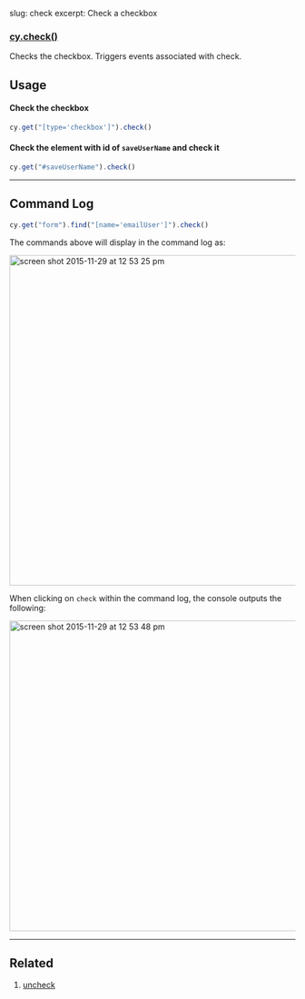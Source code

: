 slug: check
excerpt: Check a checkbox

### [cy.check()](#usage)

Checks the checkbox. Triggers events associated with check.

## Usage

#### Check the checkbox

```javascript
cy.get("[type='checkbox']").check()
```

#### Check the element with id of `saveUserName` and check it

```javascript
cy.get("#saveUserName").check()
```
***

## Command Log

```javascript
cy.get("form").find("[name='emailUser']").check()
```

The commands above will display in the command log as:

<img width="582" alt="screen shot 2015-11-29 at 12 53 25 pm" src="https://cloud.githubusercontent.com/assets/1271364/11458925/6226b39e-9698-11e5-9a2a-debf91f5989a.png">

When clicking on `check` within the command log, the console outputs the following:

<img width="547" alt="screen shot 2015-11-29 at 12 53 48 pm" src="https://cloud.githubusercontent.com/assets/1271364/11458927/65a2526c-9698-11e5-8b33-f59e666170e2.png">

***
## Related
1. [uncheck](http://on.cypress.io/api/uncheck)